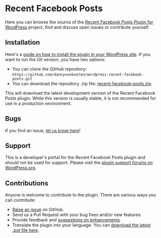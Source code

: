 Recent Facebook Posts
======================

Here you can browse the source of the [Recent Facebook Posts Plugin for WordPress](https://wordpress.org/plugins/recent-facebook-posts/) project, find and discuss open issues or contribute yourself.

Installation
------------

Here's a [guide on how to install the plugin in your WordPress site](https://wordpress.org/plugins/recent-facebook-posts/installation/).
If you want to run the Git version, you have two options:

* You can clone the GitHub repository: `https://github.com/dannyvankooten/wordpress-recent-facebook-posts.git`
* You can download the repository .zip file: [recent-facebook-posts.zip](https://github.com/dannyvankooten/wordpress-recent-facebook-posts/archive/master.zip)

This will download the latest development version of the Recent Facebook Posts plugin. While this version is usually stable,
it is not recommended for use in a production environment.

Bugs
----
If you find an issue, [let us know here](https://github.com/dannyvankooten/wordpress-recent-facebook-posts/issues?state=open)!

Support
-------
This is a developer's portal for the Recent Facebook Posts plugin and should not be used for support. Please visit the
[plugin support forums on WordPress.org](https://wordpress.org/support/plugin/recent-facebook-posts).

Contributions
-------------
Anyone is welcome to contribute to the plugin. There are various ways you can contribute:

* [Raise an issue](https://github.com/dannyvankooten/wordpress-recent-facebook-posts/issues) on GitHub.
* Send us a Pull Request with your bug fixes and/or new features.
* Provide feedback and [suggestions on enhancements](https://github.com/dannyvankooten/wordpress-recent-facebook-posts/issues?direction=desc&labels=Enhancement&page=1&sort=created&state=open).
* Translate the plugin into your language. You can [download the latest .pot file here](https://raw.githubusercontent.com/dannyvankooten/wordpress-recent-facebook-posts/master/languages/recent-facebook-posts.pot).